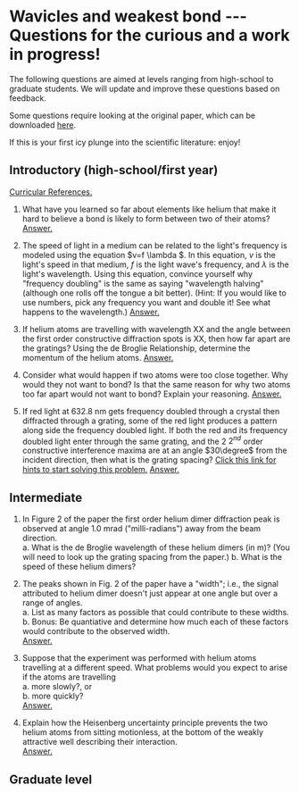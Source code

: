 # Wavicles and weakest bond --- Questions for the curious and a work in progress!

The following questions are aimed at levels ranging from high-school to graduate students.  We will update and improve these questions based on feedback.

Some questions require looking at the original paper, which can be downloaded [here](https://doi.org/10.1063/1.470772).

If this is your first icy plunge into the scientific literature: enjoy!

## Introductory (high-school/first year)
[Curricular References.](./answers/curricularreference.md)

1. What have you learned so far about elements like helium that make it hard to believe a bond is likely to form between two of their atoms? [Answer.](./answers/noblegases.md)


2. The speed of light in a medium can be related to the light's frequency is modeled using the equation $v=f \lambda $. In this equation, $v$ is the light's speed in that medium, $f$ is the light wave's frequency, and $\lambda$ is the light's wavelength. Using this equation, convince yourself why "frequency doubling" is the same as saying "wavelength halving" (although one rolls off the tongue a bit better). (Hint: If you would like to use numbers, pick any frequency you want and double it! See what happens to the wavelength.)  [Answer.](./answers/frequencydoubling.md) 


3. If helium atoms are travelling with wavelength XX and the angle between the first order constructive diffraction spots is XX, then how far apart are the gratings? Using the de Broglie Relationship, determine the momentum of the helium atoms. [Answer.](./answers/Diffractiongratingdistance.md)


4. Consider what would happen if two atoms were too close together. Why would they not want to bond? Is that the same reason for why two atoms too far apart would not want to bond? Explain your reasoning. [Answer.](./answers/Whywontatomsbond.md) 

5. If red light at 632.8 nm gets frequency doubled through a crystal then diffracted through a grating, some of the red light produces a pattern along side the frequency doubled light. If both the red and its frequency doubled light enter through the same grating, and the 2 $2^{nd}$ order constructive interference maxima are at an angle $30\degree$ from the incident direction, then what is the grating spacing? [Click this link for hints to start solving this problem.](./answers/applicationofredandbluelightHINT.md) [Answer.](./answer/Applicationofredandbluelight.md)


## Intermediate

1.  In Figure 2 of the paper the first order helium dimer diffraction peak is observed at angle 1.0 mrad ("milli-radians") away from the beam direction.\
a. What is the de Broglie wavelength of these helium dimers (in m)?  (You will need to look up the grating spacing from the paper.)
b. What is the speed of these helium dimers?

2. The peaks shown in Fig. 2 of the paper have a "width"; i.e., the signal attributed to helium dimer doesn't just appear at one angle but over a range of angles.\
a. List as many factors as possible that could contribute to these widths.  
b. Bonus: Be quantiative and determine how much each of these factors would contribute to the observed width.\
[Answer.](./answers/peak_widths.md)

3. Suppose that the experiment was performed with helium atoms travelling at a different speed.  What problems would you expect to arise if the atoms are travelling\
a. more slowly?, or   
b. more quickly?\
[Answer.](./answers/different_speeds.md)

4. Explain how the Heisenberg uncertainty principle prevents the two helium atoms from sitting motionless, at the bottom of the weakly attractive well describing their interaction.\
[Answer.](./answers/hup.md)

## Graduate level



